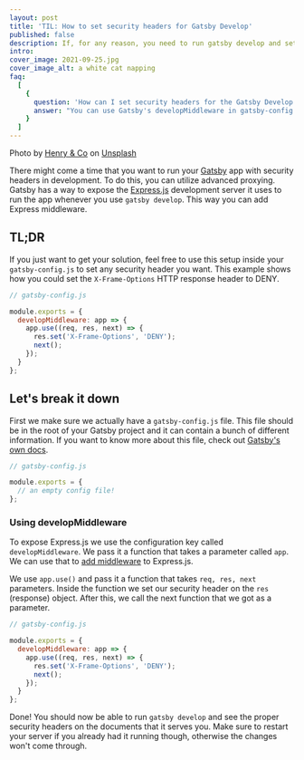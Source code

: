 ```yaml
---
layout: post
title: 'TIL: How to set security headers for Gatsby Develop'
published: false
description: If, for any reason, you need to run gatsby develop and set security headers. Using advanced proxying is the way to go.
intro:
cover_image: 2021-09-25.jpg
cover_image_alt: a white cat napping
faq:
  [
    {
      question: 'How can I set security headers for the Gatsby Develop script?',
      answer: "You can use Gatsby's developMiddleware in gatsby-config.js to set different headers on the response object"
    }
  ]
---
```


Photo by [Henry & Co](https://unsplash.com/@hngstrm) on [Unsplash](https://unsplash.com/?utm_source=unsplash&utm_medium=referral&utm_content=creditCopyText)

There might come a time that you want to run your [Gatsby](https://www.gatsbyjs.com/) app with security headers in development. To do this, you can utilize advanced proxying. Gatsby has a way to expose the [Express.js](https://expressjs.com/) development server it uses to run the app whenever you use `gatsby develop`. This way you can add Express middleware.

## TL;DR

If you just want to get your solution, feel free to use this setup inside your `gatsby-config.js` to set any security header you want. This example shows how you could set the `X-Frame-Options` HTTP response header to DENY.

```js
// gatsby-config.js

module.exports = {
  developMiddleware: app => {
    app.use((req, res, next) => {
      res.set('X-Frame-Options', 'DENY');
      next();
    });
  }
};
```

## Let's break it down

First we make sure we actually have a `gatsby-config.js` file. This file should be in the root of your Gatsby project and it can contain a bunch of different information. If you want to know more about this file, check out [Gatsby's own docs](https://www.gatsbyjs.com/docs/reference/config-files/gatsby-config/).

```js
// gatsby-config.js

module.exports = {
  // an empty config file!
};
```

### Using developMiddleware

To expose Express.js we use the configuration key called `developMiddleware`. We pass it a function that takes a parameter called `app`. We can use that to [add middleware](https://expressjs.com/en/guide/using-middleware.html) to Express.js.

We use `app.use()` and pass it a function that takes `req, res, next` parameters. Inside the function we set our security header on the `res` (response) object. After this, we call the next function that we got as a parameter.

```js
// gatsby-config.js

module.exports = {
  developMiddleware: app => {
    app.use((req, res, next) => {
      res.set('X-Frame-Options', 'DENY');
      next();
    });
  }
};
```

Done! You should now be able to run `gatsby develop` and see the proper security headers on the documents that it serves you. Make sure to restart your server if you already had it running though, otherwise the changes won't come through.
